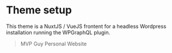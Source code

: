 # Theme setup   
This theme is a NuxtJS / VueJS frontent for a headless Wordpress installation running the WPGraphQL plugin. 

> MVP Guy Personal Website


